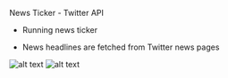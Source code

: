 News Ticker - Twitter API
- Running news ticker

- News headlines are fetched from Twitter news pages

![alt text](https://developer-osama.herokuapp.com/ticker1.png)
![alt text](https://developer-osama.herokuapp.com/ticker2.png)

